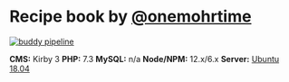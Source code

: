 # Recipe book by [@onemohrtime](https://onemohrti.me)

[![buddy pipeline](https://app.buddy.works/onemohrtime/recipes/pipelines/pipeline/232974/badge.svg?token=76d8ae679388747988b5bea1c7d43012e43e19944a3e68ad7940c13fa949116d "buddy pipeline")](https://app.buddy.works/onemohrtime/recipes/pipelines/pipeline/232974)

**CMS:** Kirby 3
**PHP:** 7.3
**MySQL:** n/a
**Node/NPM:** 12.x/6.x
**Server:** [Ubuntu 18.04](https://askubuntu.com/questions/449032/29-packages-can-be-updated-how)
